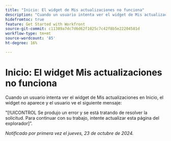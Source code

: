 ```yaml
---
title: "Inicio: El widget de Mis actualizaciones no funciona"
description: "Cuando un usuario intenta ver el widget de Mis actualizaciones en Inicio, el widget no aparece y el usuario ve un mensaje."
hidefromtoc: true
feature: Get Started with Workfront
source-git-commit: c11389a7dc7d6d62f1025c7c42f8b5e22204581d
workflow-type: tm+mt
source-wordcount: '85'
ht-degree: 16%

---
```



# Inicio: El widget Mis actualizaciones no funciona

Cuando un usuario intenta ver el widget de Mis actualizaciones en Inicio, el widget no aparece y el usuario ve el siguiente mensaje:

&quot;[!UICONTROL Se produjo un error y se está tratando de resolver la solicitud. Para continuar con su trabajo, intente actualizar esta página del explorador]”.

_Notificado por primera vez el jueves, 23 de octubre de 2024._
